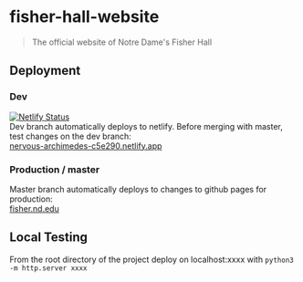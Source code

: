 # fisher-hall-website

> The official website of Notre Dame's Fisher Hall  

## Deployment

### Dev

[![Netlify Status](https://api.netlify.com/api/v1/badges/acd79f14-3292-4f16-90bd-021c779352fa/deploy-status)](https://app.netlify.com/sites/nervous-archimedes-c5e290/deploys)  
Dev branch automatically deploys to netlify. Before merging with master, test changes on the dev branch:  
[nervous-archimedes-c5e290.netlify.app](https://nervous-archimedes-c5e290.netlify.app/#/)  

### Production / master

Master branch automatically deploys to changes to github pages for production:  
[fisher.nd.edu](https://fisher.nd.edu/#/)  

## Local Testing

From the root directory of the project deploy on localhost:xxxx with `python3 -m http.server xxxx`
